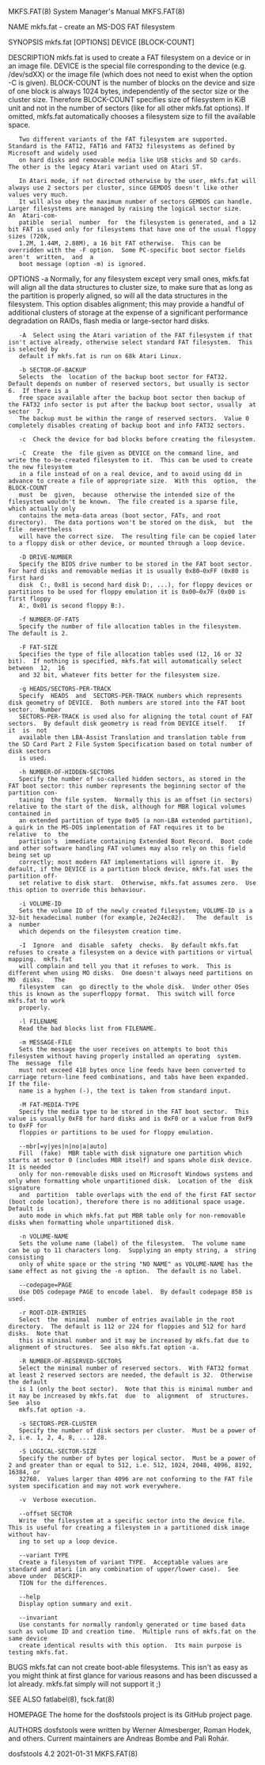 MKFS.FAT(8)							    System Manager's Manual							   MKFS.FAT(8)

NAME
       mkfs.fat - create an MS-DOS FAT filesystem

SYNOPSIS
       mkfs.fat [OPTIONS] DEVICE [BLOCK-COUNT]

DESCRIPTION
       mkfs.fat	 is  used to create a FAT filesystem on a device or in an image file.  DEVICE is the special file corresponding to the device (e.g. /dev/sdXX)
       or the image file (which does not need to exist when the option -C is given).  BLOCK-COUNT is the number of blocks on the device and size of one	 block
       is  always 1024 bytes, independently of the sector size or the cluster size.  Therefore BLOCK-COUNT specifies size of filesystem in KiB unit and not in
       the number of sectors (like for all other mkfs.fat options).  If omitted, mkfs.fat automatically chooses a filesystem size to fill the available space.

       Two different variants of the FAT filesystem are supported.  Standard is the FAT12, FAT16 and FAT32 filesystems as defined by Microsoft and widely used
       on hard disks and removable media like USB sticks and SD cards.	The other is the legacy Atari variant used on Atari ST.

       In Atari mode, if not directed otherwise by the user, mkfs.fat will always use 2 sectors per cluster, since GEMDOS doesn't like other values very much.
       It will also obey the maximum number of sectors GEMDOS can handle.  Larger filesystems are managed by raising the logical sector size.	An  Atari-com‐
       patible	serial	number	for  the filesystem is generated, and a 12 bit FAT is used only for filesystems that have one of the usual floppy sizes (720k,
       1.2M, 1.44M, 2.88M), a 16 bit FAT otherwise.  This can be overridden with the -F option.	 Some PC-specific boot sector fields  aren't  written,	and  a
       boot message (option -m) is ignored.

OPTIONS
       -a  Normally,  for any filesystem except very small ones, mkfs.fat will align all the data structures to cluster size, to make sure that as long as the
	   partition is properly aligned, so will all the data structures in the filesystem.  This option disables alignment; this may provide	a  handful  of
	   additional clusters of storage at the expense of a significant performance degradation on RAIDs, flash media or large-sector hard disks.

       -A  Select using the Atari variation of the FAT filesystem if that isn't active already, otherwise select standard FAT filesystem.  This is selected by
	   default if mkfs.fat is run on 68k Atari Linux.

       -b SECTOR-OF-BACKUP
	   Selects  the	 location of the backup boot sector for FAT32.	Default depends on number of reserved sectors, but usually is sector 6.	 If there is a
	   free space available after the backup boot sector then backup of the FAT32 info sector is put after the backup boot sector, usually	at  sector  7.
	   The backup must be within the range of reserved sectors.  Value 0 completely disables creating of backup boot and info FAT32 sectors.

       -c  Check the device for bad blocks before creating the filesystem.

       -C  Create  the	file given as DEVICE on the command line, and write the to-be-created filesystem to it.	 This can be used to create the new filesystem
	   in a file instead of on a real device, and to avoid using dd in advance to create a file of appropriate size.  With this  option,  the  BLOCK-COUNT
	   must	 be  given,  because  otherwise the intended size of the filesystem wouldn't be known.	The file created is a sparse file, which actually only
	   contains the meta-data areas (boot sector, FATs, and root directory).  The data portions won't be stored on the disk,  but  the  file  nevertheless
	   will have the correct size.	The resulting file can be copied later to a floppy disk or other device, or mounted through a loop device.

       -D DRIVE-NUMBER
	   Specify the BIOS drive number to be stored in the FAT boot sector.  For hard disks and removable medias it is usually 0x80–0xFF (0x80 is first hard
	   disk	 C:, 0x81 is second hard disk D:, ...), for floppy devices or partitions to be used for floppy emulation it is 0x00–0x7F (0x00 is first floppy
	   A:, 0x01 is second floppy B:).

       -f NUMBER-OF-FATS
	   Specify the number of file allocation tables in the filesystem.  The default is 2.

       -F FAT-SIZE
	   Specifies the type of file allocation tables used (12, 16 or 32 bit).  If nothing is specified, mkfs.fat will automatically select between  12,  16
	   and 32 bit, whatever fits better for the filesystem size.

       -g HEADS/SECTORS-PER-TRACK
	   Specify  HEADS  and	SECTORS-PER-TRACK numbers which represents disk geometry of DEVICE.  Both numbers are stored into the FAT boot sector.	Number
	   SECTORS-PER-TRACK is used also for aligning the total count of FAT sectors.	By default disk geometry is read from DEVICE itself.   If  it  is  not
	   available then LBA-Assist Translation and translation table from the SD Card Part 2 File System Specification based on total number of disk sectors
	   is used.

       -h NUMBER-OF-HIDDEN-SECTORS
	   Specify the number of so-called hidden sectors, as stored in the FAT boot sector: this number represents the beginning sector of the partition con‐
	   taining  the file system.  Normally this is an offset (in sectors) relative to the start of the disk, although for MBR logical volumes contained in
	   an extended partition of type 0x05 (a non-LBA extended partition), a quirk in the MS-DOS implementation of FAT requires it to be  relative  to  the
	   partition's	immediate containing Extended Boot Record.  Boot code and other software handling FAT volumes may also rely on this field being set up
	   correctly; most modern FAT implementations will ignore it.  By default, if the DEVICE is a partition block device, mkfs.fat uses the partition off‐
	   set relative to disk start.	Otherwise, mkfs.fat assumes zero.  Use this option to override this behaviour.

       -i VOLUME-ID
	   Sets the volume ID of the newly created filesystem; VOLUME-ID is a 32-bit hexadecimal number (for example, 2e24ec82).   The	default	 is  a	number
	   which depends on the filesystem creation time.

       -I  Ignore  and	disable	 safety	 checks.  By default mkfs.fat refuses to create a filesystem on a device with partitions or virtual mapping.  mkfs.fat
	   will complain and tell you that it refuses to work.	This is different when using MO disks.	One doesn't always need partitions on MO  disks.   The
	   filesystem  can  go directly to the whole disk.  Under other OSes this is known as the superfloppy format.  This switch will force mkfs.fat to work
	   properly.

       -l FILENAME
	   Read the bad blocks list from FILENAME.

       -m MESSAGE-FILE
	   Sets the message the user receives on attempts to boot this filesystem without having properly installed an operating  system.   The	 message  file
	   must not exceed 418 bytes once line feeds have been converted to carriage return-line feed combinations, and tabs have been expanded.  If the file‐
	   name is a hyphen (-), the text is taken from standard input.

       -M FAT-MEDIA-TYPE
	   Specify the media type to be stored in the FAT boot sector.	This value is usually 0xF8 for hard disks and is 0xF0 or a value from 0xF9 to 0xFF for
	   floppies or partitions to be used for floppy emulation.

       --mbr[=y|yes|n|no|a|auto]
	   Fill	 (fake)	 MBR table with disk signature one partition which starts at sector 0 (includes MBR itself) and spans whole disk device.  It is needed
	   only for non-removable disks used on Microsoft Windows systems and only when formatting whole unpartitioned disk.  Location of the  disk  signature
	   and	partition  table overlaps with the end of the first FAT sector (boot code location), therefore there is no additional space usage.  Default is
	   auto mode in which mkfs.fat put MBR table only for non-removable disks when formatting whole unpartitioned disk.

       -n VOLUME-NAME
	   Sets the volume name (label) of the filesystem.  The volume name can be up to 11 characters long.  Supplying an empty string, a  string  consisting
	   only of white space or the string "NO NAME" as VOLUME-NAME has the same effect as not giving the -n option.	The default is no label.

       --codepage=PAGE
	   Use DOS codepage PAGE to encode label.  By default codepage 850 is used.

       -r ROOT-DIR-ENTRIES
	   Select  the	minimal	 number of entries available in the root directory.  The default is 112 or 224 for floppies and 512 for hard disks.  Note that
	   this is minimal number and it may be increased by mkfs.fat due to alignment of structures.  See also mkfs.fat option -a.

       -R NUMBER-OF-RESERVED-SECTORS
	   Select the minimal number of reserved sectors.  With FAT32 format at least 2 reserved sectors are needed, the default is 32.	 Otherwise the default
	   is 1 (only the boot sector).	 Note that this is minimal number and it may be increased by mkfs.fat  due  to	alignment  of  structures.   See  also
	   mkfs.fat option -a.

       -s SECTORS-PER-CLUSTER
	   Specify the number of disk sectors per cluster.  Must be a power of 2, i.e. 1, 2, 4, 8, ... 128.

       -S LOGICAL-SECTOR-SIZE
	   Specify the number of bytes per logical sector.  Must be a power of 2 and greater than or equal to 512, i.e. 512, 1024, 2048, 4096, 8192, 16384, or
	   32768.  Values larger than 4096 are not conforming to the FAT file system specification and may not work everywhere.

       -v  Verbose execution.

       --offset SECTOR
	   Write  the filesystem at a specific sector into the device file.  This is useful for creating a filesystem in a partitioned disk image without hav‐
	   ing to set up a loop device.

       --variant TYPE
	   Create a filesystem of variant TYPE.	 Acceptable values are standard and atari (in any combination of upper/lower case).  See above under  DESCRIP‐
	   TION for the differences.

       --help
	   Display option summary and exit.

       --invariant
	   Use constants for normally randomly generated or time based data such as volume ID and creation time.  Multiple runs of mkfs.fat on the same device
	   create identical results with this option.  Its main purpose is testing mkfs.fat.

BUGS
       mkfs.fat	 can not create boot-able filesystems.	This isn't as easy as you might think at first glance for various reasons and has been discussed a lot
       already.	 mkfs.fat simply will not support it ;)

SEE ALSO
       fatlabel(8), fsck.fat(8)

HOMEPAGE
       The home for the dosfstools project is its GitHub project page.

AUTHORS
       dosfstools were written by Werner Almesberger, Roman Hodek, and others.	Current maintainers are Andreas Bombe and Pali Rohár.

dosfstools 4.2								  2021-01-31								   MKFS.FAT(8)
